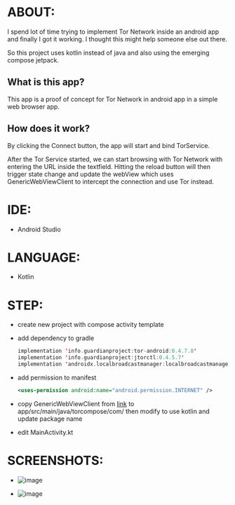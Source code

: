 # ABOUT:
I spend lot of time trying to implement Tor Network inside an android app and finally I got it working. I thought this might help someone else out there.

So this project uses kotlin instead of java and also using the emerging compose jetpack.

## What is this app?
This app is a proof of concept for Tor Network in android app in a simple web browser app.

## How does it work?
By clicking the Connect button, the app will start and bind TorService.

After the Tor Service started, we can start browsing with Tor Network with entering the URL inside the textfield. Hitting the reload button will then trigger state change and update the webView which uses GenericWebViewClient to intercept the connection and use Tor instead.

# IDE: 
- Android Studio

# LANGUAGE:
- Kotlin

# STEP:
- create new project with compose activity template

- add dependency to gradle

    ```kotlin
    implementation 'info.guardianproject:tor-android:0.4.7.8'
    implementation 'info.guardianproject:jtorctl:0.4.5.7'
    implementation 'androidx.localbroadcastmanager:localbroadcastmanager:1.1.0'
    ```

- add permission to manifest

    ```xml
    <uses-permission android:name="android.permission.INTERNET" />
    ```

- copy GenericWebViewClient from [link](https://github.com/guardianproject/tor-android/blob/74a98cc7bc0d12d6a38509020486df667c556e9f/sampletorapp/src/main/java/org/torproject/android/sample/GenericWebViewClient.java) to app/src/main/java/torcompose/com/ then modify to use kotlin and update package name

- edit MainActivity.kt

# SCREENSHOTS:
- ![image](https://user-images.githubusercontent.com/20583849/199776823-05769bce-1006-4c46-8b27-0b731c278e74.png)

- ![image](https://user-images.githubusercontent.com/20583849/199776636-cca1a5f0-c3aa-4043-90d4-1fd1e912747c.png)
